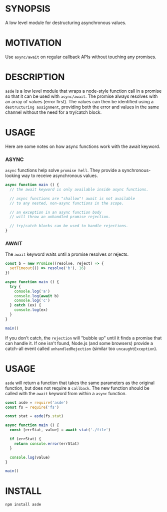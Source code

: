 # SYNOPSIS
A low level module for destructuring asynchronous values.

# MOTIVATION
Use `async/await` on regular callback APIs without touching any promises.

# DESCRIPTION
`asde` is a low level module that wraps a node-style function call in a promise
so that it can be used with `async/await`. The promise always resolves with an
array of values (error first). The values can then be identified using
a `destructuring assignment`, providing both the error and values in the same
channel without the need for a try/catch block.

# USAGE
Here are some notes on how async functions work with the await keyword.

### ASYNC
`async` functions help solve `promise hell`. They provide a synchronous-looking
way to receive asynchronous values.

```js
async function main () {
  // the await keyword is only available inside async functions.

  // async functions are "shallow"! await is not available
  // to any nested, non-async functions in the scope.

  // an exception in an async function body
  // will throw an unhandled promise rejection.

  // try/catch blocks can be used to handle rejections.
}
```

### AWAIT
The `await` keyword waits until a promise resolves or rejects.

```js
const b = new Promise((resolve, reject) => {
  setTimeout(() => resolve('b'), 16)
})

async function main () {
  try {
    console.log('a')
    console.log(await b)
    console.log('c')
  } catch (ex) {
    console.log(ex)
  }
}

main()
```

If you don't catch, the `rejection` will "bubble up" until it finds a promise
that can handle it. If one isn't found, Node.js (and some browsers) provide a
catch-all event called `unhandledRejection` (similar too `uncaughtException`).

# USAGE
`asde` will return a function that takes the same parameters as the original
function, but does not require a `callback`. The new function should be called
with the `await` keyword from within a `async` function.

```js
const asde = require('asde')
const fs = require('fs')

const stat = asde(fs.stat)

async function main () {
  const [errStat, value] = await stat('./file')

  if (errStat) {
    return console.error(errStat)
  }

  console.log(value)
}

main()
```

# INSTALL

```js
npm install asde
```
